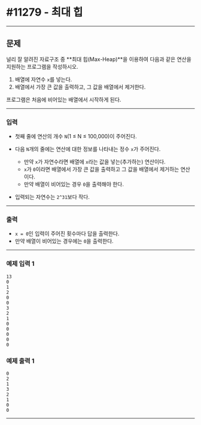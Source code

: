 # #11279 - 최대 힙

---

## 문제
널리 잘 알려진 자료구조 중 **최대 힙(Max-Heap)**을 이용하여 다음과 같은 연산을 지원하는 프로그램을 작성하시오.

1. 배열에 자연수 `x`를 넣는다.
2. 배열에서 가장 큰 값을 출력하고, 그 값을 배열에서 제거한다.

프로그램은 처음에 비어있는 배열에서 시작하게 된다.

---

### 입력
- 첫째 줄에 연산의 개수 `N`(1 ≤ N ≤ 100,000)이 주어진다.
- 다음 `N`개의 줄에는 연산에 대한 정보를 나타내는 정수 `x`가 주어진다.
    - 만약 `x`가 자연수라면 배열에 `x`라는 값을 넣는(추가하는) 연산이다.
    - `x`가 `0`이라면 배열에서 가장 큰 값을 출력하고 그 값을 배열에서 제거하는 연산이다.
    - 만약 배열이 비어있는 경우 `0`을 출력해야 한다.

- 입력되는 자연수는 `2^31`보다 작다.

---

### 출력
- `x = 0`인 입력이 주어진 횟수마다 답을 출력한다.
- 만약 배열이 비어있는 경우에는 `0`을 출력한다.

---

### 예제 입력 1
```text
13
0
1
2
0
0
3
2
1
0
0
0
0
0
```

### 예제 출력 1
```text
0
2
1
3
2
1
0
0
```

---